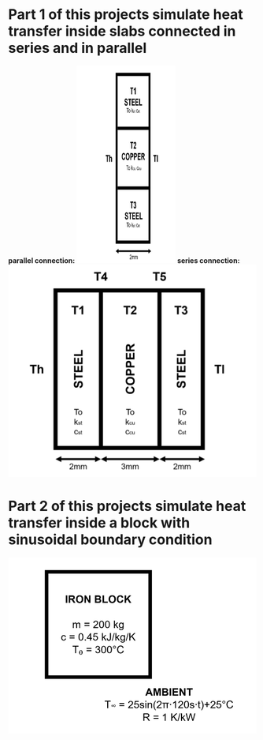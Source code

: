 # Part 1 of this projects simulate heat transfer inside slabs connected in series and in parallel
**parallel connection:**
<img src="https://github.com/SamoaChen/Heat-Transfer-Projects/blob/master/Slabs%20and%20Block/connected%20in%20parallel.png" width="200" height="400" />
**series connection:**
![parallel](https://github.com/SamoaChen/Heat-Transfer-Projects/blob/master/Slabs%20and%20Block/connected%20in%20series.png)
# Part 2 of this projects simulate heat transfer inside a block with sinusoidal boundary condition
![series](https://github.com/SamoaChen/Heat-Transfer-Projects/blob/master/Slabs%20and%20Block/sinusoidal.png)
